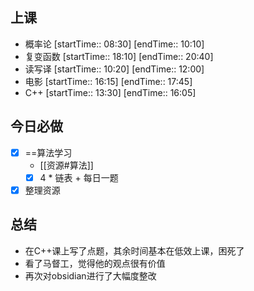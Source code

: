 ## 上课
-  概率论 [startTime:: 08:30]  [endTime:: 10:10]
-  复变函数 [startTime:: 18:10]  [endTime:: 20:40]
-  读写译 [startTime:: 10:20]  [endTime:: 12:00]
-  电影 [startTime:: 16:15]  [endTime:: 17:45]
-  C++ [startTime:: 13:30]  [endTime:: 16:05]
## 今日必做
* [x] ==算法学习
	* [[资源#算法]]
	* [x] 4 * 链表 + 每日一题 
* [x] 整理资源

## 总结
* 在C++课上写了点题，其余时间基本在低效上课，困死了
* 看了马督工，觉得他的观点很有价值
* 再次对obsidian进行了大幅度整改